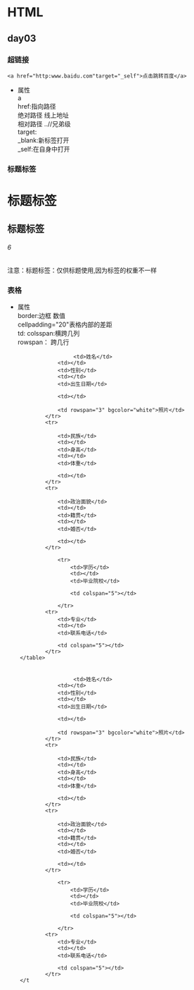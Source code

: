 # HTML
## day03

### 超链接
    <a href="http:www.baidu.com"target="_self">点击跳转百度</a>
+ 属性<br>
     a<br>
     href:指向路径<br>
     绝对路径 线上地址<br>
     相对路径 ..//兄弟级<br>
     target:<br>
     _blank:新标签打开<br>
     _self:在自身中打开<br>
     
### 标题标签
<h1>标题标签</h1>
<h2>标题标签</h2>
<h6>6</h6>
 注意：标题标签：仅供标题使用,因为标签的权重不一样
    
### 表格   
+ 属性<br>
border:边框 数值<br>
cellpadding="20"表格内部的差距<br>
td:
colsspan:横跨几列<br>
rowspan： 跨几行

<table>
<tr>
                                       
                         <td>姓名</td>
                    <td></td>
                    <td>性别</td>
                    <td></td>
                    <td>出生日期</td>

                    <td></td>
                    
                    <td rowspan="3" bgcolor="white">照片</td>
                </tr>
                <tr>
                
                    <td>民族</td>
                    <td></td>
                    <td>身高</td>
                    <td></td>
                    <td>体重</td>
                
                    <td></td>
                </tr>
                <tr>
                
                    <td>政治面貌</td>
                    <td></td>
                    <td>籍贯</td>
                    <td></td>
                    <td>婚否</td>
                
                    <td></td>
                </tr>
                
                    <tr>
                        <td>学历</td>
                        <td></td>
                        <td>毕业院校</td>
                        
                        <td colspan="5"></td>
                
                    </tr>
                <tr>
                    <td>专业</td>
                    <td></td>
                    <td>联系电话</td>
                    
                    <td colspan="5"></td>
                </tr>
        </table>
 
 <table>
<tr>
                                       
                         <td>姓名</td>
                    <td></td>
                    <td>性别</td>
                    <td></td>
                    <td>出生日期</td>

                    <td></td>
                    
                    <td rowspan="3" bgcolor="white">照片</td>
                </tr>
                <tr>
                
                    <td>民族</td>
                    <td></td>
                    <td>身高</td>
                    <td></td>
                    <td>体重</td>
                
                    <td></td>
                </tr>
                <tr>
                
                    <td>政治面貌</td>
                    <td></td>
                    <td>籍贯</td>
                    <td></td>
                    <td>婚否</td>
                
                    <td></td>
                </tr>
                
                    <tr>
                        <td>学历</td>
                        <td></td>
                        <td>毕业院校</td>
                        
                        <td colspan="5"></td>
                
                    </tr>
                <tr>
                    <td>专业</td>
                    <td></td>
                    <td>联系电话</td>
                    
                    <td colspan="5"></td>
                </tr>
        </t